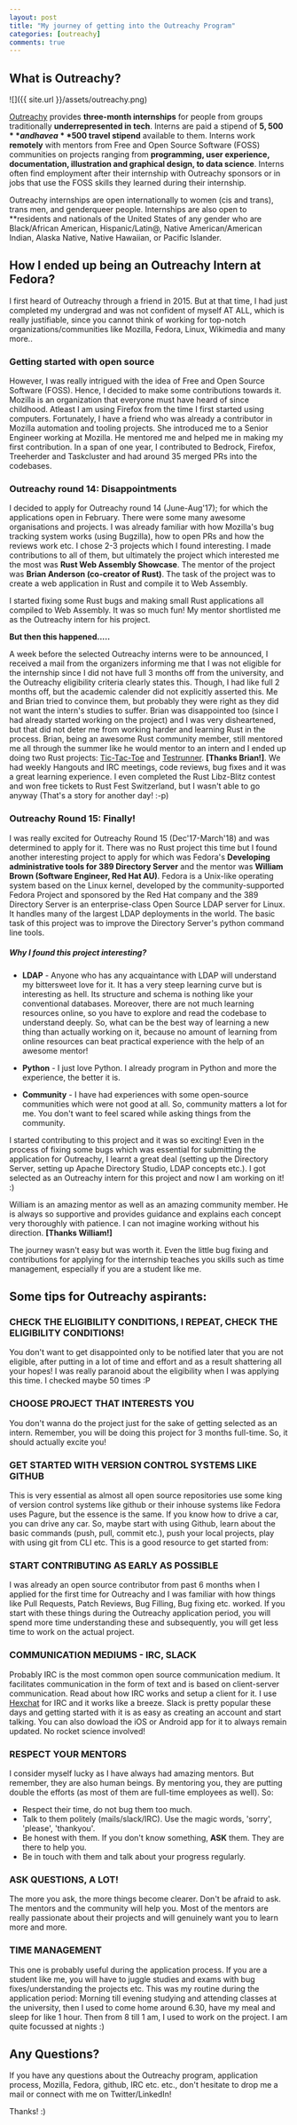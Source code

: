 ```yaml
---
layout: post
title: "My journey of getting into the Outreachy Program"
categories: [outreachy]
comments: true
---
```


## What is Outreachy?

![]({{ site.url }}/assets/outreachy.png)

[Outreachy](https://www.outreachy.org/) provides **three-month internships** for people from groups traditionally **underrepresented in tech**. Interns are paid a stipend of **$5,500** and have a **$500 travel stipend** available to them. Interns work **remotely** with mentors from Free and Open Source Software (FOSS) communities on projects ranging from **programming, user experience, documentation, illustration and graphical design, to data science**. Interns often find employment after their internship with Outreachy sponsors or in jobs that use the FOSS skills they learned during their internship.

Outreachy internships are open internationally to women (cis and trans), trans men, and genderqueer people. Internships are also open to **residents and nationals of the United States of any gender who are Black/African American, Hispanic/Latin@, Native American/American Indian, Alaska Native, Native Hawaiian, or Pacific Islander.

## How I ended up being an Outreachy Intern at Fedora?

I first heard of Outreachy through a friend in 2015. But at that time, I had just completed my undergrad and was not confident of myself AT ALL, which is really justifiable, since you cannot think of working for top-notch organizations/communities like Mozilla, Fedora, Linux, Wikimedia and many more..

### Getting started with open source

However, I was really intrigued with the idea of Free and Open Source Software (FOSS). Hence, I decided to make some contributions towards it.
Mozilla is an organization that everyone must have heard of since childhood. Atleast I am using Firefox from the time I first started using computers. Fortunately, I have a friend who was already a contributor in Mozilla automation and tooling projects. She introduced me to a Senior Engineer working at Mozilla. He mentored me and helped me in making my first contribution. In a span of one year, I contributed to Bedrock, Firefox, Treeherder and Taskcluster and had around 35 merged PRs into the codebases.

### Outreachy round 14: Disappointments

I decided to apply for Outreachy round 14 (June-Aug'17); for which the applications open in February.
There were some many awesome organisations and projects. I was already familiar with how Mozilla's bug tracking system works (using Bugzilla), how to open PRs and how the reviews work etc. I chose 2-3 projects which I found interesting. I made contributions to all of them, but
ultimately the project which interested me the most was **Rust Web Assembly Showcase**. The mentor of the project was **Brian Anderson (co-creator of Rust)**. The task of the project was to create a web application in Rust and compile it to Web Assembly.

I started fixing some Rust bugs and making small Rust applications all compiled to Web Assembly. It was so much fun! My mentor shortlisted me as the Outreachy intern for his project.

**But then this happened.....**

A week before the selected Outreachy interns were to be announced, I received a mail from the organizers informing me that I was not eligible for the internship since I did not have full 3 months off from the university, and the Outreachy eligibility criteria clearly states this. Though, I had like full 2 months off, but the academic calender did not explicitly asserted this. Me and Brian tried to convince them, but probably they were right as they did not want the intern's studies to suffer. Brian was disappointed too (since I had already started working on the project) and I was very disheartened, but that did not deter me from working harder and learning Rust in the process. Brian, being an awesome Rust community member, still mentored me all through the summer like he would mentor to an intern and I ended up doing two Rust projects: [Tic-Tac-Toe](https://github.com/alisha17/tic-tac-toe) and [Testrunner](https://github.com/alisha17/testrunner). **[Thanks Brian!]**. We had weekly Hangouts and IRC meetings, code reviews, bug fixes and it was a great learning experience. I even completed the Rust Libz-Blitz contest and won free tickets to Rust Fest Switzerland, but I wasn't able to go anyway (That's a story for another day! :-p)

### Outreachy Round 15: Finally!
I was really excited for Outreachy Round 15 (Dec'17-March'18) and was determined to apply for it.
There was no Rust project this time but I found another interesting project to apply for which was Fedora's **Developing administrative tools for 389 Directory Server** and the mentor was **William Brown (Software Engineer, Red Hat AU)**. Fedora is a Unix-like operating system based on the Linux kernel, developed by the community-supported Fedora Project and sponsored by the Red Hat company and the 389 Directory Server is an enterprise-class Open Source LDAP server for Linux. It handles many of the largest LDAP deployments in the world. The basic task of this project was to improve the Directory Server's python command line tools.

##### Why I found this project interesting?

* **LDAP** - Anyone who has any acquaintance with LDAP will understand my bittersweet love for it. It has a very steep learning curve but is interesting as hell. Its structure and schema is nothing like your conventional databases. Moreover, there are not much learning resources online, so you have to explore and read the codebase to understand deeply. So, what can be the best way of learning a new thing than actually working on it, because no amount of learning from online resources can beat practical experience with the help of an awesome mentor!

* **Python** - I just love Python. I already program in Python and more the experience, the better it is.

* **Community** - I have had experiences with some open-source communities which were not good at all. So, community matters a lot for me. You don't want to feel scared while asking things from the community.

I started contributing to this project and it was so exciting! Even in the process of fixing some bugs which was essential for submitting the application for Outreachy, I learnt a great deal (setting up the Directory Server, setting up Apache Directory Studio, LDAP concepts etc.). I got selected as an Outreachy intern for this project and now I am working on it! :)

William is an amazing mentor as well as an amazing community member. He is always so supportive and provides guidance and explains each concept very thoroughly with patience. I can not imagine working without his direction. **[Thanks William!]**

The journey wasn't easy but was worth it. Even the little bug fixing and contributions for applying for the internship teaches you skills such as time management, especially if you are a student like me.

## Some tips for Outreachy aspirants:

### CHECK THE ELIGIBILITY CONDITIONS, I REPEAT, CHECK THE ELIGIBILITY CONDITIONS!
You don't want to get disappointed only to be notified later that you are not eligible, after putting in a lot of time and effort and as a result shattering all your hopes! I was really paranoid about the eligibility when I was applying this time. I checked maybe 50 times :P

### CHOOSE PROJECT THAT INTERESTS YOU
You don't wanna do the project just for the sake of getting selected as an intern. Remember, you will be doing this project for 3 months full-time. So, it should actually excite you!

### GET STARTED WITH VERSION CONTROL SYSTEMS LIKE GITHUB
This is very essential as almost all open source repositories use some king of version control systems like github or their inhouse systems like Fedora uses Pagure, but the essence is the same. If you know how to drive a car, you can drive any car. So, maybe start with using Github, learn about the basic commands (push, pull, commit etc.), push your local projects, play with using git from CLI etc. This is a good resource to get started from:

### START CONTRIBUTING AS EARLY AS POSSIBLE
I was already an open source contributor from past 6 months when I applied for the first time for Outreachy and I was familiar with  how things like Pull Requests, Patch Reviews, Bug Filling, Bug fixing etc. worked. If you start with these things during the Outreachy application period, you will spend more time understanding these and subsequently, you will get less time to work on the actual project.

### COMMUNICATION MEDIUMS - IRC, SLACK
Probably IRC is the most common open source communication medium. It facilitates communication in the form of text and is based on client-server communication. Read about how IRC works and setup a client for it. I use [Hexchat](https://hexchat.github.io/) for IRC and it works like a breeze.
Slack is pretty popular these days and getting started with it is as easy as creating an account and start talking. You can also dowload the iOS or Android app for it to always remain updated. No rocket science involved!

### RESPECT YOUR MENTORS
I consider myself lucky as I have always had amazing mentors. But remember, they are also human beings. By mentoring you, they are putting double the efforts (as most of them are full-time employees as well). So:

* Respect their time, do not bug them too much.
* Talk to them politely (mails/slack/IRC). Use the magic words, 'sorry', 'please', 'thankyou'.
* Be honest with them. If you don't know something, **ASK** them. They are there to help you.
* Be in touch with them and talk about your progress regularly.

### ASK QUESTIONS, A LOT!
The more you ask, the more things become clearer. Don't be afraid to ask. The mentors and the community will help you. Most of the mentors are really passionate about their projects and will genuinely want you to learn more and more.

### TIME MANAGEMENT
This one is probably useful during the application process. If you are a student like me, you will have to juggle studies and exams with bug fixes/understanding the projects etc. This was my routine during the application period: Morning till evening studying and attending classes at the university, then I used to come home around 6.30, have my meal and sleep for like 1 hour. Then from 8 till 1 am, I used to work on the project. I am quite focussed at nights :)


## Any Questions?

If you have any questions about the Outreachy program, application process, Mozilla, Fedora, github, IRC etc. etc., don't hesitate to drop me a mail or connect with me on Twitter/LinkedIn!

Thanks! :)

